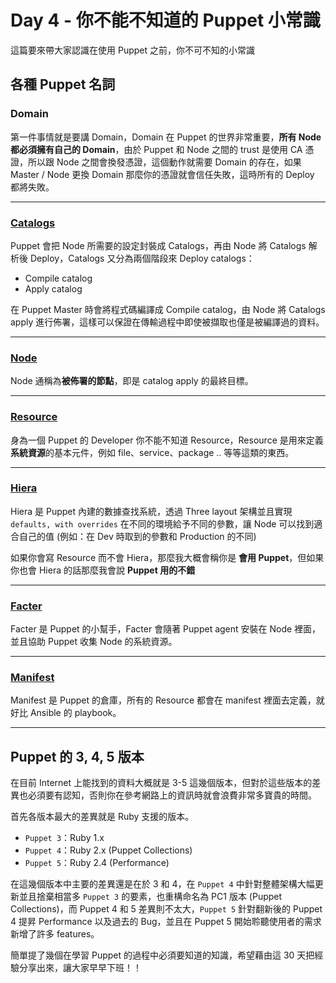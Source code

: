 # Day 4 - 你不能不知道的 Puppet 小常識

這篇要來帶大家認識在使用 Puppet 之前，你不可不知的小常識

## 各種 Puppet 名詞

### Domain

第一件事情就是要講 Domain，Domain 在 Puppet 的世界非常重要，**所有 Node 都必須擁有自己的 Domain**，由於 Puppet 和 Node 之間的 trust 是使用 CA 憑證，所以跟 Node 之間會換發憑證，這個動作就需要 Domain 的存在，如果 Master / Node 更換 Domain 那麼你的憑證就會信任失敗，這時所有的 Deploy 都將失敗。

---

### [Catalogs](https://puppet.com/docs/puppet/5.3/subsystem_catalog_compilation.html)

Puppet 會把 Node 所需要的設定封裝成 Catalogs，再由 Node 將 Catalogs 解析後 Deploy，Catalogs 又分為兩個階段來 Deploy catalogs：

- Compile catalog
- Apply catalog

在 Puppet Master 時會將程式碼編譯成 Compile catalog，由 Node 將 Catalogs apply 進行佈署，這樣可以保證在傳輸過程中即使被擷取也僅是被編譯過的資料。

---

### [Node](https://puppet.com/docs/puppet/5.3/lang_node_definitions.html)

Node 通稱為**被佈署的節點**，即是 catalog apply 的最終目標。

---

### [Resource](https://puppet.com/docs/puppet/5.3/type.html)

身為一個 Puppet 的 Developer 你不能不知道 Resource，Resource 是用來定義**系統資源**的基本元件，例如 file、service、package .. 等等這類的東西。

---

### [Hiera](https://puppet.com/docs/puppet/5.3/hiera_intro.html)

Hiera 是 Puppet 內建的數據查找系統，透過 Three layout 架構並且實現 `defaults, with overrides` 在不同的環境給予不同的參數，讓 Node 可以找到適合自己的值 (例如：在 Dev 時取到的參數和 Production 的不同)

如果你會寫 Resource 而不會 Hiera，那麼我大概會稱你是 **會用 Puppet**，但如果你也會 Hiera 的話那麼我會說 **Puppet 用的不錯**

---

### [Facter](https://puppet.com/docs/puppet/5.3/lang_facts_and_builtin_vars.html)

Facter 是 Puppet 的小幫手，Facter 會隨著 Puppet agent 安裝在 Node 裡面，並且協助 Puppet 收集 Node 的系統資源。

---

### [Manifest](https://puppet.com/docs/puppet/5.3/lang_summary.html)

Manifest 是 Puppet 的倉庫，所有的 Resource 都會在 manifest 裡面去定義，就好比 Ansible 的 playbook。

---

## Puppet 的 3, 4, 5 版本

在目前 Internet 上能找到的資料大概就是 3-5 這幾個版本，但對於這些版本的差異也必須要有認知，否則你在參考網路上的資訊時就會浪費非常多寶貴的時間。

首先各版本最大的差異就是 Ruby 支援的版本。
 - `Puppet 3`：Ruby 1.x
 - `Puppet 4`：Ruby 2.x (Puppet Collections)
 - `Puppet 5`：Ruby 2.4 (Performance)

在這幾個版本中主要的差異還是在於 3 和 4，在 `Puppet 4` 中針對整體架構大幅更新並且捨棄相當多 `Puppet 3` 的要素，也重構命名為 PC1 版本 (Puppet Collections)，而 Puppet 4 和 5 差異則不太大，`Puppet 5` 針對翻新後的 Puppet 4 提昇 Performance 以及過去的 Bug，並且在 Puppet 5 開始聆聽使用者的需求新增了許多 features。

簡單提了幾個在學習 Puppet 的過程中必須要知道的知識，希望藉由這 30 天把經驗分享出來，讓大家早早下班！！



